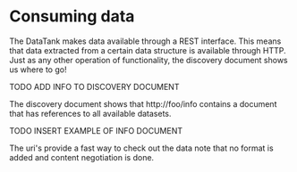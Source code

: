 # Consuming data

The DataTank makes data available through a REST interface. This means that data extracted from a certain data structure is available through HTTP. Just as any other operation of functionality, the discovery document shows us where to go!


TODO ADD INFO TO DISCOVERY DOCUMENT

The discovery document shows that http://foo/info contains a document that has references to all available datasets.


TODO INSERT EXAMPLE OF INFO DOCUMENT

The uri's provide a fast way to check out the data note that no format is added and content negotiation is done.
